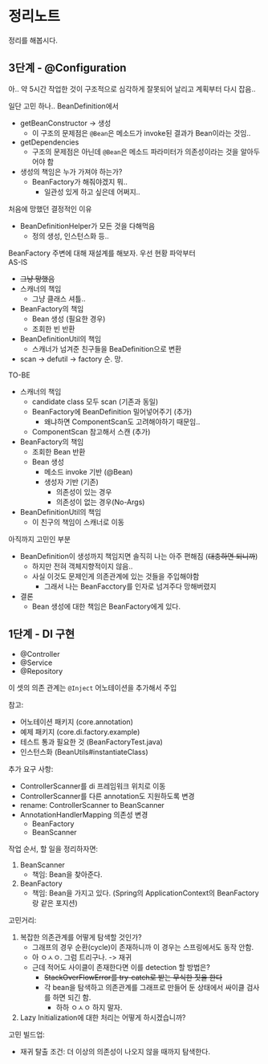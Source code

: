 # 정리노트

정리를 해봅시다.

## 3단계 - @Configuration

아.. 약 5시간 작업한 것이 구조적으로 심각하게 잘못되어 날리고 계획부터 다시 잡음..  

일단 고민 하나.. BeanDefinition에서  

- getBeanConstructor -> 생성
    - 이 구조의 문제점은 `@Bean`은 메소드가 invoke된 결과가 Bean이라는 것임..  
- getDependencies
    - 구조의 문제점은 아닌데 `@Bean`은 메소드 파라미터가 의존성이라는 것을 알아두어야 함
- 생성의 책임은 누가 가져야 하는가?  
    - BeanFactory가 해줘야겠지 뭐..  
        - 일관성 있게 하고 싶은데 어쩌지..

처음에 망했던 결정적인 이유
- BeanDefinitionHelper가 모든 것을 다해먹음
    - 정의 생성, 인스턴스화 등..
    
BeanFactory 주변에 대해 재설계를 해보자. 우선 현황 파악부터  
AS-IS
- ~~그냥 망했음~~
- 스캐너의 책임
    - 그냥 클래스 셔틀..  
- BeanFactory의 책임
    - Bean 생성 (필요한 경우)
    - 조회한 빈 반환
- BeanDefinitionUtil의 책임
    - 스캐너가 넘겨준 친구들을 BeaDefinition으로 변환
- scan -> defutil -> factory 순. 망.
  
TO-BE
- 스캐너의 책임
    - candidate class 모두 scan (기존과 동일)
    - BeanFactory에 BeanDefinition 밀어넣어주기 (추가)
        - 왜냐하면 ComponentScan도 고려해야하기 때문임..
    - ComponentScan 참고해서 스캔 (추가)
- BeanFactory의 책임
    - 조회한 Bean 반환
    - Bean 생성
        - 메소드 invoke 기반 (@Bean)
        - 생성자 기반 (기존)
            - 의존성이 있는 경우
            - 의존성이 없는 경우(No-Args)
- BeanDefinitionUtil의 책임
    - 이 친구의 책임이 스캐너로 이동
    
아직까지 고민인 부분
- BeanDefinition이 생성까지 책임지면 솔직히 나는 아주 편해짐 (~~대충하면 되니까~~)
    - 하지만 전혀 객체지향적이지 않음..  
    - 사실 이것도 문제인게 의존관계에 있는 것들을 주입해야함
        - 그래서 나는 BeanFacctory를 인자로 넘겨주다 망해버렸지
- 결론
    - Bean 생성에 대한 책임은 BeanFactory에게 있다.  

## 1단계 - DI 구현

- @Controller
- @Service
- @Repository

이 셋의 의존 관계는 `@Inject` 어노테이션을 추가해서 주입    

참고:  
- 어노테이션 패키지 (core.annotation)
- 예제 패키지 (core.di.factory.example)
- 테스트 통과 필요한 것 (BeanFactoryTest.java)
- 인스턴스화 (BeanUtils#instantiateClass)

추가 요구 사항:  

- ControllerScanner를 di 프레임워크 위치로 이동
- ControllerScanner를 다른 annotation도 지원하도록 변경
- rename: ControllerScanner to BeanScanner
- AnnotationHandlerMapping 의존성 변경
    - BeanFactory
    - BeanScanner
    
작업 순서, 할 일을 정리하자면:

1. BeanScanner
    - 책임: Bean을 찾아준다.  
2. BeanFactory
    - 책임: Bean을 가지고 있다. (Spring의 ApplicationContext의 BeanFactory랑 같은 포지션)

고민거리:

1. 복잡한 의존관계를 어떻게 탐색할 것인가?  
    - 그래프의 경우 순환(cycle)이 존재하니까 이 경우는 스프링에서도 동작 안함.  
    - 아 ㅇㅅㅇ. 그럼 트리구나. -> 재귀  
    - 근데 적어도 사이클이 존재한다면 이를 detection 할 방법은?  
        - ~~StackOverFlowError를 try-catch로 받는 무식한 짓을 한다~~
        - 각 bean을 탐색하고 의존관계를 그래프로 만들어 둔 상태에서 싸이클 검사를 하면 되긴 함.  
            - 하하 ㅇㅅㅇ 하지 말자.  
2. Lazy Initialization에 대한 처리는 어떻게 하시겠습니까?  

고민 빌드업:

- 재귀 탈출 조건: 더 이상의 의존성이 나오지 않을 때까지 탐색한다.  